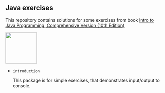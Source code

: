 ## Java exercises

This repository contains solutions for some exercises from book [Intro to Java Programming, Comprehensive Version (10th Edition)](https://www.amazon.com/Intro-Java-Programming-Comprehensive-Version/dp/0133761312)

<img src="https://images-na.ssl-images-amazon.com/images/I/516qU3P3rXL._SX398_BO1,204,203,200_.jpg" width="100">

- `introduction`
    
    This package is for simple exercises, that demonstrates input/output to console.